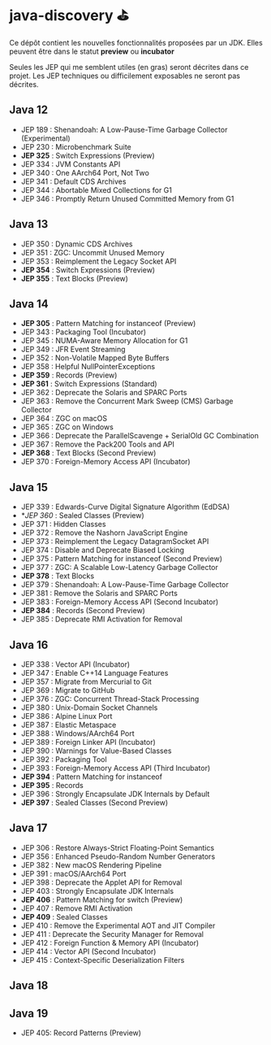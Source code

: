 # java-discovery ⛳️
Ce dépôt contient les nouvelles fonctionnalités proposées par un JDK.
Elles peuvent être dans le statut **preview** ou **incubator**

Seules les JEP qui me semblent utiles (en gras) seront décrites dans ce projet.
Les JEP techniques ou difficilement exposables ne seront pas décrites. 

## Java 12
- JEP 189 : Shenandoah: A Low-Pause-Time Garbage Collector (Experimental)
- JEP 230 : Microbenchmark Suite
- **JEP 325** : Switch Expressions (Preview)
- JEP 334 : JVM Constants API
- JEP 340 : One AArch64 Port, Not Two
- JEP 341 : Default CDS Archives
- JEP 344 : Abortable Mixed Collections for G1
- JEP 346 : Promptly Return Unused Committed Memory from G1

## Java 13
- JEP 350 :	Dynamic CDS Archives
- JEP 351 : ZGC: Uncommit Unused Memory
- JEP 353 : Reimplement the Legacy Socket API
- **JEP 354** : Switch Expressions (Preview)
- **JEP 355** : Text Blocks (Preview)

## Java 14
- **JEP 305** : Pattern Matching for instanceof (Preview)
- JEP 343 : Packaging Tool (Incubator)
- JEP 345 : NUMA-Aware Memory Allocation for G1
- JEP 349 : JFR Event Streaming
- JEP 352 : Non-Volatile Mapped Byte Buffers
- JEP 358 : Helpful NullPointerExceptions
- **JEP 359** : Records (Preview)
- **JEP 361** : Switch Expressions (Standard)
- JEP 362 : Deprecate the Solaris and SPARC Ports
- JEP 363 : Remove the Concurrent Mark Sweep (CMS) Garbage Collector
- JEP 364 : ZGC on macOS
- JEP 365 : ZGC on Windows
- JEP 366 : Deprecate the ParallelScavenge + SerialOld GC Combination
- JEP 367 : Remove the Pack200 Tools and API
- **JEP 368** : Text Blocks (Second Preview)
- JEP 370 : Foreign-Memory Access API (Incubator)

## Java 15
- JEP 339 :	Edwards-Curve Digital Signature Algorithm (EdDSA)
- **JEP 360* :	Sealed Classes (Preview)
- JEP 371 :	Hidden Classes
- JEP 372 :	Remove the Nashorn JavaScript Engine
- JEP 373 :	Reimplement the Legacy DatagramSocket API
- JEP 374 :	Disable and Deprecate Biased Locking
- JEP 375 :	Pattern Matching for instanceof (Second Preview)
- JEP 377 :	ZGC: A Scalable Low-Latency Garbage Collector
- **JEP 378** :	Text Blocks
- JEP 379 :	Shenandoah: A Low-Pause-Time Garbage Collector
- JEP 381 :	Remove the Solaris and SPARC Ports
- JEP 383 :	Foreign-Memory Access API (Second Incubator)
- **JEP 384** :	Records (Second Preview)
- JEP 385 :	Deprecate RMI Activation for Removal

## Java 16
- JEP 338 :	Vector API (Incubator)
- JEP 347 :	Enable C++14 Language Features
- JEP 357 :	Migrate from Mercurial to Git
- JEP 369 :	Migrate to GitHub
- JEP 376 :	ZGC: Concurrent Thread-Stack Processing
- JEP 380 :	Unix-Domain Socket Channels
- JEP 386 :	Alpine Linux Port
- JEP 387 :	Elastic Metaspace
- JEP 388 :	Windows/AArch64 Port
- JEP 389 :	Foreign Linker API (Incubator)
- JEP 390 :	Warnings for Value-Based Classes
- JEP 392 :	Packaging Tool
- JEP 393 :	Foreign-Memory Access API (Third Incubator)
- **JEP 394** :	Pattern Matching for instanceof
- **JEP 395** :	Records
- JEP 396 :	Strongly Encapsulate JDK Internals by Default
- **JEP 397** :	Sealed Classes (Second Preview)

## Java 17
- JEP 306 :	Restore Always-Strict Floating-Point Semantics
- JEP 356 :	Enhanced Pseudo-Random Number Generators
- JEP 382 :	New macOS Rendering Pipeline
- JEP 391 :	macOS/AArch64 Port
- JEP 398 :	Deprecate the Applet API for Removal
- JEP 403 :	Strongly Encapsulate JDK Internals
- **JEP 406** :	Pattern Matching for switch (Preview)
- JEP 407 :	Remove RMI Activation
- **JEP 409** :	Sealed Classes
- JEP 410 :	Remove the Experimental AOT and JIT Compiler
- JEP 411 :	Deprecate the Security Manager for Removal
- JEP 412 :	Foreign Function & Memory API (Incubator)
- JEP 414 :	Vector API (Second Incubator)
- JEP 415 :	Context-Specific Deserialization Filters

## Java 18

## Java 19
- JEP 405: Record Patterns (Preview)